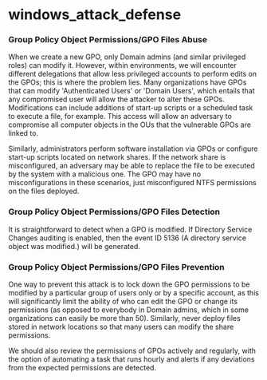 # windows_attack_defense
### Group Policy Object Permissions/GPO Files Abuse
When we create a new GPO, only Domain admins (and similar privileged roles) can modify it. However, within environments, we will encounter different delegations that allow less privileged accounts to perform edits on the GPOs; this is where the problem lies. Many organizations have GPOs that can modify 'Authenticated Users' or 'Domain Users', which entails that any compromised user will allow the attacker to alter these GPOs. Modifications can include additions of start-up scripts or a scheduled task to execute a file, for example. This access will allow an adversary to compromise all computer objects in the OUs that the vulnerable GPOs are linked to.

Similarly, administrators perform software installation via GPOs or configure start-up scripts located on network shares. If the network share is misconfigured, an adversary may be able to replace the file to be executed by the system with a malicious one. The GPO may have no misconfigurations in these scenarios, just misconfigured NTFS permissions on the files deployed.

### Group Policy Object Permissions/GPO Files Detection
It is straightforward to detect when a GPO is modified. If Directory Service Changes auditing is enabled, then the event ID 5136 (A directory service object was modified.) will be generated.

### Group Policy Object Permissions/GPO Files Prevention
One way to prevent this attack is to lock down the GPO permissions to be modified by a particular group of users only or by a specific account, as this will significantly limit the ability of who can edit the GPO or change its permissions (as opposed to everybody in Domain admins, which in some organizations can easily be more than 50). Similarly, never deploy files stored in network locations so that many users can modify the share permissions.

We should also review the permissions of GPOs actively and regularly, with the option of automating a task that runs hourly and alerts if any deviations from the expected permissions are detected.